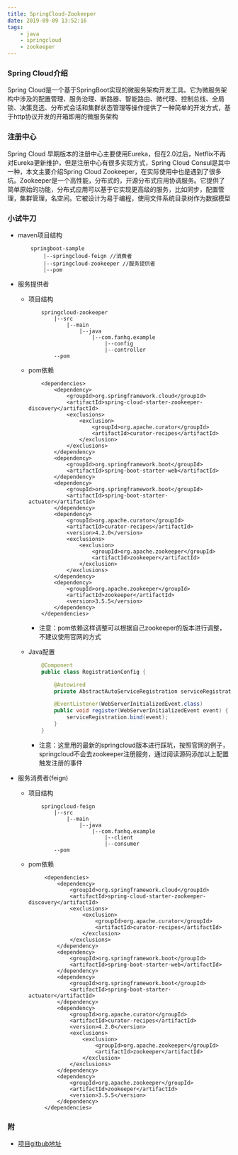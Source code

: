 ```yaml
---
title: SpringCloud-Zookeeper
date: 2019-09-09 13:52:16
tags:
    - java
    - springcloud
    - zookeeper
---
```


### Spring Cloud介绍
Spring Cloud是一个基于SpringBoot实现的微服务架构开发工具。它为微服务架构中涉及的配置管理、服务治理、断路器、智能路由、微代理、控制总线、全局锁、决策竞选、分布式会话和集群状态管理等操作提供了一种简单的开发方式，基于http协议开发的开箱即用的微服务架构

### 注册中心
Spring Cloud 早期版本的注册中心主要使用Eureka，但在2.0过后，Netflix不再对Eureka更新维护，但是注册中心有很多实现方式，Spring Cloud Consul是其中一种，本文主要介绍Spring Cloud Zookeeper，在实际使用中也是遇到了很多坑。Zookeeper是一个高性能，分布式的，开源分布式应用协调服务。它提供了简单原始的功能，分布式应用可以基于它实现更高级的服务，比如同步，配置管理，集群管理，名空间。它被设计为易于编程，使用文件系统目录树作为数据模型

### 小试牛刀

<!-- more -->

* maven项目结构  
    ```
        springboot-sample  
            |--springcloud-feign //消费者
            |--springcloud-zookeeper //服务提供者
            |--pom
    ```

* 服务提供者
     + 项目结构
        
        ```
            springcloud-zookeeper
                |--src
                    |--main
                        |--java
                            |--com.fanhq.example
                                |--config
                                |--controller
                --pom        
        ```
    +  pom依赖
        ```
            <dependencies>
                <dependency>
                    <groupId>org.springframework.cloud</groupId>
                    <artifactId>spring-cloud-starter-zookeeper-discovery</artifactId>
                    <exclusions>
                        <exclusion>
                            <groupId>org.apache.curator</groupId>
                            <artifactId>curator-recipes</artifactId>
                        </exclusion>
                    </exclusions>
                </dependency>
                <dependency>
                    <groupId>org.springframework.boot</groupId>
                    <artifactId>spring-boot-starter-web</artifactId>
                </dependency>
                <dependency>
                    <groupId>org.springframework.boot</groupId>
                    <artifactId>spring-boot-starter-actuator</artifactId>
                </dependency>
                <dependency>
                    <groupId>org.apache.curator</groupId>
                    <artifactId>curator-recipes</artifactId>
                    <version>4.2.0</version>
                    <exclusions>
                        <exclusion>
                            <groupId>org.apache.zookeeper</groupId>
                            <artifactId>zookeeper</artifactId>
                        </exclusion>
                    </exclusions>
                </dependency>
                <dependency>
                    <groupId>org.apache.zookeeper</groupId>
                    <artifactId>zookeeper</artifactId>
                    <version>3.5.5</version>
                </dependency>
            </dependencies>
        ```
         - 注意：pom依赖这样调整可以根据自己zookeeper的版本进行调整，不建议使用官网的方式
    + Java配置
        ``` java
            @Component
            public class RegistrationConfig {

                @Autowired
                private AbstractAutoServiceRegistration serviceRegistration;

                @EventListener(WebServerInitializedEvent.class)
                public void register(WebServerInitializedEvent event) {
                    serviceRegistration.bind(event);
                }
            }
        ```
        - 注意：这里用的最新的springcloud版本进行踩坑，按照官网的例子，springcloud不会去zookeeper注册服务，通过阅读源码添加以上配置触发注册的事件
* 服务消费者(feign)
    + 项目结构
        ```
            springcloud-feign
                |--src
                    |--main
                        |--java
                            |--com.fanhq.example
                                |--client
                                |--consumer
                --pom        
       ``` 
    +  pom依赖
       ``` 
            <dependencies>
                <dependency>
                    <groupId>org.springframework.cloud</groupId>
                    <artifactId>spring-cloud-starter-zookeeper-discovery</artifactId>
                    <exclusions>
                        <exclusion>
                            <groupId>org.apache.curator</groupId>
                            <artifactId>curator-recipes</artifactId>
                        </exclusion>
                    </exclusions>
                </dependency>
                <dependency>
                    <groupId>org.springframework.boot</groupId>
                    <artifactId>spring-boot-starter-web</artifactId>
                </dependency>
                <dependency>
                    <groupId>org.springframework.boot</groupId>
                    <artifactId>spring-boot-starter-actuator</artifactId>
                </dependency>
                <dependency>
                    <groupId>org.apache.curator</groupId>
                    <artifactId>curator-recipes</artifactId>
                    <version>4.2.0</version>
                    <exclusions>
                        <exclusion>
                            <groupId>org.apache.zookeeper</groupId>
                            <artifactId>zookeeper</artifactId>
                        </exclusion>
                    </exclusions>
                </dependency>
                <dependency>
                    <groupId>org.apache.zookeeper</groupId>
                    <artifactId>zookeeper</artifactId>
                    <version>3.5.5</version>
                </dependency>
            </dependencies>
       ```

###  附     
+ [项目gitbub地址](https://github.com/fanhq/springcloud-sample)